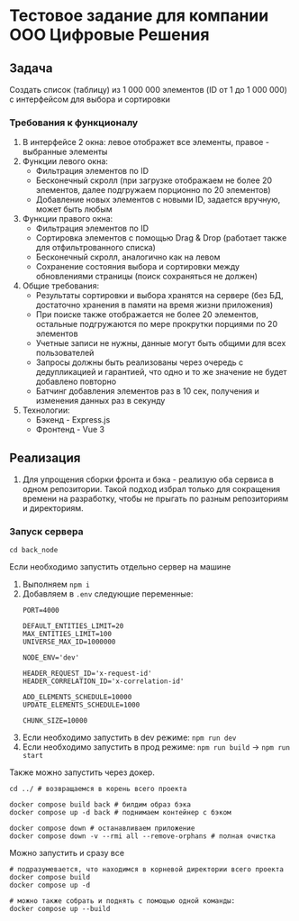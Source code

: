 # Тестовое задание для компании ООО Цифровые Решения

## Задача
Создать список (таблицу) из 1 000 000 элементов (ID от 1 до 1 000 000) с интерфейсом для выбора и сортировки

### Требования к функционалу
1. В интерфейсе 2 окна: левое отображет все элементы, правое - выбранные элементы
2. Функции левого окна:
   - Фильтрация элементов по ID
   - Бесконечный скролл (при загрузке отображаем не более 20 элементов, далее подгружаем порционно по 20 элементов)
   - Добавление новых элементов с новыми ID, задается вручную, может быть любым
3. Функции правого окна:
   - Фильтрация элементов по ID
   - Сортировка элементов с помощью Drag & Drop (работает также для отфильтрованного списка)
   - Бесконечный скролл, аналогично как на левом
   - Сохранение состояния выбора и сортировки между обновлениями страницы (поиск сохраняться не должен)
4. Общие требования:
    - Результаты сортировки и выбора хранятся на сервере (без БД, достаточно хранения в памяти на время жизни приложения)
    - При поиске также отображается не более 20 элементов, остальные подгружаются по мере прокрутки порциями по 20 элементов
    - Учетные записи не нужны, данные могут быть общими для всех пользователей
    - Запросы должны быть реализованы через очередь с дедупликацией и гарантией, что одно и то же значение не будет добавлено повторно
    - Батчинг добавления элементов раз в 10 сек, получения и изменения данных раз в секунду
5. Технологии:
    - Бэкенд - Express.js
    - Фронтенд - Vue 3

## Реализация
1. Для упрощения сборки фронта и бэка - реализую оба сервиса в одном репозитории. Такой подход избрал только для сокращения времени на разработку, чтобы не прыгать по разным репозиториям и директориям.

### Запуск сервера
`cd back_node`

Если необходимо запустить отдельно сервер на машине
1. Выполняем `npm i`
2. Добавляем в `.env` следующие переменные:
    ```
    PORT=4000
    
    DEFAULT_ENTITIES_LIMIT=20
    MAX_ENTITIES_LIMIT=100
    UNIVERSE_MAX_ID=1000000
    
    NODE_ENV='dev'
    
    HEADER_REQUEST_ID='x-request-id'
    HEADER_CORRELATION_ID='x-correlation-id'
    
    ADD_ELEMENTS_SCHEDULE=10000
    UPDATE_ELEMENTS_SCHEDULE=1000
    
    CHUNK_SIZE=10000
    ```
3. Если необходимо запустить в dev режиме: `npm run dev`
4. Если необходимо запустить в прод режиме: `npm run build` -> `npm run start`

Также можно запустить через докер.
```
cd ../ # возвращаемся в корень всего проекта

docker compose build back # билдим образ бэка
docker compose up -d back # поднимаем контейнер с бэком

docker compose down # останавливаем приложение
docker compose down -v --rmi all --remove-orphans # полная очистка
```

Можно запустить и сразу все
```
# подразумевается, что находимся в корневой директории всего проекта
docker compose build
docker compose up -d

# можно также собрать и поднять с помощью одной команды:
docker compose up --build
```